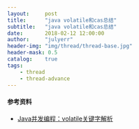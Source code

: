 ```yaml
---
layout:     post
title:      "java volatile和cas总结"
subtitle:   "java volatile和cas总结"
date:       2018-02-12 12:00:00
author:     "julyerr"
header-img: "img/thread/thread-base.jpg"
header-mask: 0.5
catalog:    true
tags:
    - thread
    - thread-advance
---
```





#### 参考资料
- [Java并发编程：volatile关键字解析](https://www.cnblogs.com/dolphin0520/p/3920373.html)